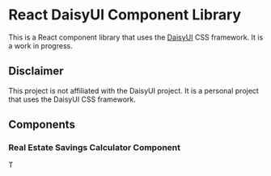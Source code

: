 # React DaisyUI Component Library

This is a React component library that uses the [DaisyUI](https://daisyui.com/) CSS framework. It is a work in progress.

## Disclaimer

This project is not affiliated with the DaisyUI project. It is a personal project that uses the DaisyUI CSS framework.

## Components

### Real Estate Savings Calculator Component

T